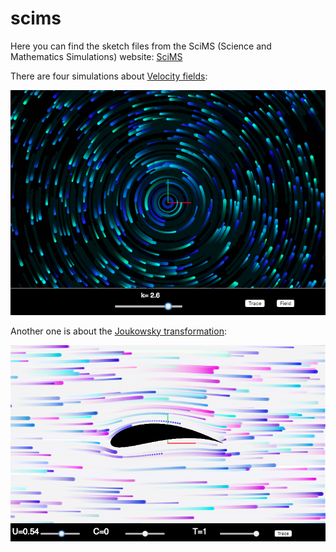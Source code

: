# scims

Here you can find the sketch files from the SciMS (Science and Mathematics Simulations) website: [SciMS](https://teaching.smp.uq.edu.au/scims/index.html)

There are four simulations about [Velocity fields](https://teaching.smp.uq.edu.au/scims/Adv_calculus/Velocity_field.html):

![alt tag](https://github.com/carlosponcecampuzano/scims/blob/master/advancedcalculus/velocityfields/pic_velfield.png)

Another one is about the [Joukowsky transformation](https://teaching.smp.uq.edu.au/scims/Complex_analysis/JoukowskyAirfoil.html):

![alt tag](https://github.com/carlosponcecampuzano/scims/blob/master/complexanalysis/pic_joukairfoil.png)
